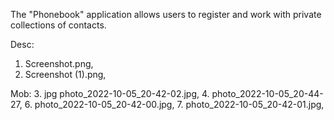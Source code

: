 The "Phonebook" application allows users to register and work with private
collections of contacts.

Desc:

1. Screenshot.png,
2. Screenshot (1).png,

Mob: 3. jpg photo_2022-10-05_20-42-02.jpg, 4. photo_2022-10-05_20-44-27, 6.
photo_2022-10-05_20-42-00.jpg, 7. photo_2022-10-05_20-42-01.jpg,
